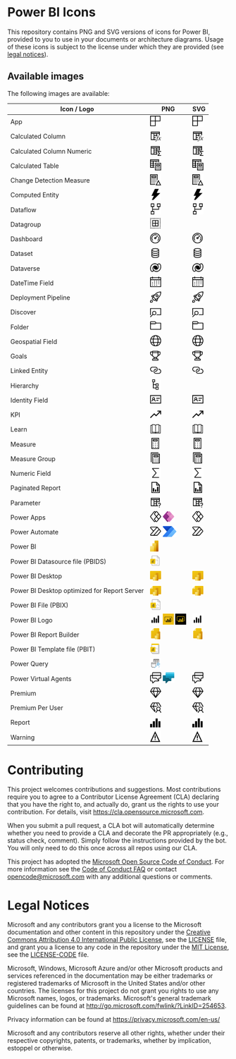 # Power BI Icons

This repository contains PNG and SVG versions of icons for Power BI, provided to you to use in your documents or architecture diagrams.
Usage of these icons is subject to the license under which they are provided (see [legal notices](#legal-notices)).

## Available images
The following images are available:

|Icon / Logo|PNG|SVG|
|--|--|--|
|App|<a href="/PNG/App.png"><img src="/PNG/App.png" height="25"/></a>|<a href="/SVG/App.svg"><img src="/SVG/App.svg" height="25"/></a>|
|Calculated Column|<a href="/PNG/CalculatedColumn.png"><img src="/PNG/CalculatedColumn.png" height="25"/></a>|<a href="/SVG/CalculatedColumn.svg"><img src="/SVG/CalculatedColumn.svg" height="25"/></a>|
|Calculated Column Numeric|<a href="/PNG/CalculatedColumnNumeric.png"><img src="/PNG/CalculatedColumnNumeric.png" height="25"/></a>|<a href="/SVG/CalculatedColumnNumeric.svg"><img src="/SVG/CalculatedColumnNumeric.svg" height="25"/></a>|
|Calculated Table|<a href="/PNG/CalculatedTable.png"><img src="/PNG/CalculatedTable.png" height="25"/></a>|<a href="/SVG/CalculatedTable.svg"><img src="/SVG/CalculatedTable.svg" height="25"/></a>|
|Change Detection Measure|<a href="/PNG/ChangeDetectionMeasure.png"><img src="/PNG/ChangeDetectionMeasure.png" height="25"/></a>|<a href="/SVG/ChangeDetectionMeasure.svg"><img src="/SVG/ChangeDetectionMeasure.svg" height="25"/></a>|
|Computed Entity|<a href="/PNG/ComputedEntity.png"><img src="/PNG/ComputedEntity.png" height="25"/></a>|<a href="/SVG/ComputedEntity.svg"><img src="/SVG/ComputedEntity.svg" height="25"/></a>|
|Dataflow|<a href="/PNG/Dataflow.png"><img src="/PNG/Dataflow.png" height="25"/></a>|<a href="/SVG/Dataflow.svg"><img src="/SVG/Dataflow.svg" height="25"/></a>|
|Datagroup|<a href="/PNG/Datagroup.png"><img src="/PNG/Datagroup.png" height="25"/></a>||
|Dashboard|<a href="/PNG/Dashboard.png"><img src="/PNG/Dashboard.png" height="25"/></a>|<a href="/SVG/Dashboard.svg"><img src="/SVG/Dashboard.svg" height="25"/></a>|
|Dataset|<a href="/PNG/Dataset.png"><img src="/PNG/Dataset.png" height="25"/></a>|<a href="/SVG/Dataset.svg"><img src="/SVG/Dataset.svg" height="25"/></a>|
|Dataverse|<a href="/PNG/Dataverse.png"><img src="/PNG/Dataverse.png" height="25"/></a>|<a href="/SVG/Dataverse.svg"><img src="/SVG/Dataverse.svg" height="25"/></a>|
|DateTime Field|<a href="/PNG/DateTimeField.png"><img src="/PNG/DateTimeField.png" height="25"/></a>|<a href="/SVG/DateTimeField.svg"><img src="/SVG/DateTimeField.svg" height="25"/></a>|
|Deployment Pipeline|<a href="/PNG/DeploymentPipeline.png"><img src="/PNG/DeploymentPipeline.png" height="25"/></a>|<a href="/SVG/DeploymentPipeline.svg"><img src="/SVG/DeploymentPipeline.svg" height="25"/></a>|
|Discover|<a href="/PNG/Discover.png"><img src="/PNG/Discover.png" height="25"/></a>|<a href="/SVG/Discover.svg"><img src="/SVG/Discover.svg" height="25"/></a>|
|Folder|<a href="/PNG/Folder.png"><img src="/PNG/Folder.png" height="25"/></a>|<a href="/SVG/Folder.svg"><img src="/SVG/Folder.svg" height="25"/></a>|
|Geospatial Field|<a href="/PNG/GeospatialField.png"><img src="/PNG/GeospatialField.png" height="25"/></a>|<a href="/SVG/GeospatialField.svg"><img src="/SVG/GeospatialField.svg" height="25"/></a>|
|Goals|<a href="/PNG/Goals.png"><img src="/PNG/Goals.png" height="25"/></a>|<a href="/SVG/Goals.svg"><img src="/SVG/Goals.svg" height="25"/></a>|
|Linked Entity|<a href="/PNG/LinkedEntity.png"><img src="/PNG/LinkedEntity.png" height="25"/></a>|<a href="/SVG/LinkedEntity.svg"><img src="/SVG/LinkedEntity.svg" height="25"></a>|
|Hierarchy|<a href="/PNG/Hierarchy.png"><img src="/PNG/Hierarchy.png" height="25"/></a>||
|Identity Field|<a href="/PNG/IdentityField.png"><img src="/PNG/IdentityField.png" height="25"/></a>|<a href="/SVG/IdentityField.svg"><img src="/SVG/IdentityField.svg" height="25"/></a>|
|KPI|<a href="/PNG/KPI.png"><img src="/PNG/KPI.png" height="25"/></a>|<a href="/SVG/KPI.svg"><img src="/SVG/KPI.svg" height="25"/></a>|
|Learn|<a href="/PNG/Learn.png"><img src="/PNG/Learn.png" height="25"/></a>|<a href="/SVG/Learn.svg"><img src="/SVG/Learn.svg" height="25"/></a>|
|Measure|<a href="/PNG/Measure.png"><img src="/PNG/Measure.png" height="25"/></a>|<a href="/SVG/Measure.svg"><img src="/SVG/Measure.svg" height="25"/></a>|
|Measure Group|<a href="/PNG/MeasureGroup.png"><img src="/PNG/MeasureGroup.png" height="25"/></a>|<a href="/SVG/MeasureGroup.svg"><img src="/SVG/MeasureGroup.svg" height="25"/></a>|
|Numeric Field|<a href="/PNG/NumericField.png"><img src="/PNG/NumericField.png" height="25"/></a>|<a href="/SVG/NumericField.svg"><img src="/SVG/NumericField.svg" height="25"/></a>|
|Paginated Report|<a href="/PNG/PaginatedReport.png"><img src="/PNG/PaginatedReport.png" height="25"/></a>|<a href="/SVG/PaginatedReport.svg"><img src="/SVG/PaginatedReport.svg" height="25"/></a>|
|Parameter|<a href="/PNG/Parameter.png"><img src="/PNG/Parameter.png" height="25"/></a>|<a href="/SVG/Parameter.svg"><img src="/SVG/Parameter.svg" height="25"/></a>|
|Power Apps|<a href="/PNG/PowerApps.png"><img src="/PNG/PowerApps.png" height="25"/></a>&nbsp;<a href="/PNG/PowerApps-Colored.png"><img src="/PNG/PowerApps-Colored.png" height="25"/></a>|<a href="/SVG/PowerApps.svg"><img src="/SVG/PowerApps.svg" height="25"/></a>|
|Power Automate|<a href="/PNG/PowerAutomate.png"><img src="/PNG/PowerAutomate.png" height="25"/></a>&nbsp;<a href="/PNG/PowerAutomate-Colored.png"><img src="/PNG/PowerAutomate-Colored.png" height="25"/></a>|<a href="/SVG/PowerAutomate.svg"><img src="/SVG/PowerAutomate.svg" height="25"/></a>|
|Power BI|<a href="/PNG/PowerBI.png"><img src="/PNG/PowerBI.png" height="25"/></a>||
|Power BI Datasource file (PBIDS)|<a href="/PNG/pbids.png"><img src="/PNG/pbids.png" height="25"/></a>||
|Power BI Desktop|<a href="/PNG/Desktop.png"><img src="/PNG/Desktop.png" height="25"/></a>|<a href="/SVG/Desktop.svg"><img src="/SVG/Desktop.svg" height="25"/></a>|
|Power BI Desktop optimized for Report Server|<a href="/PNG/DesktopRS.png"><img src="/PNG/DesktopRS.png" height="25"/></a>|<a href="/SVG/DesktopRS.svg"><img src="/SVG/DesktopRS.svg" height="25"/></a>|
|Power BI File (PBIX)|<a href="/PNG/pbix.png"><img src="/PNG/pbix.png" height="25"/></a>||
|Power BI Logo|<a href="/PNG/Logo.png"><img src="/PNG/Logo.png" height="25"/></a>&nbsp;<a href="/PNG/LogoBlack.png"><img src="/PNG/LogoBlack.png" height="25"/></a>&nbsp;<a href="/PNG/LogoYellow.png"><img src="/PNG/LogoYellow.png" height="25"/></a>|<a href="/SVG/Logo.svg"><img src="/SVG/Logo.svg" height="25"/></a>|
|Power BI Report Builder|<a href="/PNG/ReportBuilder.png"><img src="/PNG/ReportBuilder.png" height="25"/></a>|<a href="/SVG/ReportBuilder.svg"><img src="/SVG/ReportBuilder.svg" height="25"/></a>|
|Power BI Template file (PBIT)|<a href="/PNG/pbit.png"><img src="/PNG/pbit.png" height="25"/></a>||
|Power Query|<a href="/PNG/PowerQuery-Colored.png"><img src="/PNG/PowerQuery-Colored.png" height="25"/></a>||
|Power Virtual Agents|<a href="/PNG/PowerVirtualAgents.png"><img src="/PNG/PowerVirtualAgents.png" height="25"/></a>&nbsp;<a href="/PNG/PowerVirtualAgents-Colored.png"><img src="/PNG/PowerVirtualAgents-Colored.png" height="25"/></a>|<a href="/SVG/PowerVirtualAgents.svg"><img src="/SVG/PowerVirtualAgents.svg" height="25"/></a>|
|Premium|<a href="/PNG/Premium.png"><img src="/PNG/Premium.png" height="25"/></a>|<a href="/SVG/Premium.svg"><img src="/SVG/Premium.svg" height="25"/></a>|
|Premium Per User|<a href="/PNG/PremiumPerUser.png"><img src="/PNG/PremiumPerUser.png" height="25"/></a>|<a href="/SVG/PremiumPerUser.svg"><img src="/SVG/PremiumPerUser.svg" height="25"/></a>|
|Report|<a href="/PNG/Report.png"><img src="/PNG/Report.png" height="25"/></a>|<a href="/SVG/Report.svg"><img src="/SVG/Report.svg" height="25"/></a>|
|Warning|<a href="/PNG/Warning.png"><img src="/PNG/Warning.png" height="25"/></a>|<a href="/SVG/Warning.svg"><img src="/SVG/Warning.svg" height="25"/></a>|

# Contributing


This project welcomes contributions and suggestions.  Most contributions require you to agree to a
Contributor License Agreement (CLA) declaring that you have the right to, and actually do, grant us
the rights to use your contribution. For details, visit https://cla.opensource.microsoft.com.

When you submit a pull request, a CLA bot will automatically determine whether you need to provide
a CLA and decorate the PR appropriately (e.g., status check, comment). Simply follow the instructions
provided by the bot. You will only need to do this once across all repos using our CLA.

This project has adopted the [Microsoft Open Source Code of Conduct](https://opensource.microsoft.com/codeofconduct/).
For more information see the [Code of Conduct FAQ](https://opensource.microsoft.com/codeofconduct/faq/) or
contact [opencode@microsoft.com](mailto:opencode@microsoft.com) with any additional questions or comments.

# Legal Notices

Microsoft and any contributors grant you a license to the Microsoft documentation and other content
in this repository under the [Creative Commons Attribution 4.0 International Public License](https://creativecommons.org/licenses/by/4.0/legalcode),
see the [LICENSE](LICENSE) file, and grant you a license to any code in the repository under the [MIT License](https://opensource.org/licenses/MIT), see the
[LICENSE-CODE](LICENSE-CODE) file.

Microsoft, Windows, Microsoft Azure and/or other Microsoft products and services referenced in the documentation
may be either trademarks or registered trademarks of Microsoft in the United States and/or other countries.
The licenses for this project do not grant you rights to use any Microsoft names, logos, or trademarks.
Microsoft's general trademark guidelines can be found at http://go.microsoft.com/fwlink/?LinkID=254653.

Privacy information can be found at https://privacy.microsoft.com/en-us/

Microsoft and any contributors reserve all other rights, whether under their respective copyrights, patents,
or trademarks, whether by implication, estoppel or otherwise.
